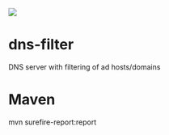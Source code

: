 ![](https://github.com/jskov/dns-filter/workflows/Build%20and%20test/badge.svg)

# dns-filter
DNS server with filtering of ad hosts/domains


# Maven

mvn surefire-report:report
